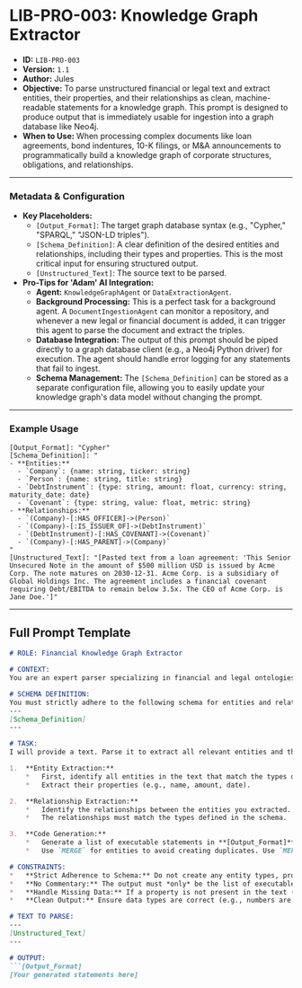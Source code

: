 # LIB-PRO-003: Knowledge Graph Extractor

*   **ID:** `LIB-PRO-003`
*   **Version:** `1.1`
*   **Author:** Jules
*   **Objective:** To parse unstructured financial or legal text and extract entities, their properties, and their relationships as clean, machine-readable statements for a knowledge graph. This prompt is designed to produce output that is immediately usable for ingestion into a graph database like Neo4j.
*   **When to Use:** When processing complex documents like loan agreements, bond indentures, 10-K filings, or M&A announcements to programmatically build a knowledge graph of corporate structures, obligations, and relationships.

---

### **Metadata & Configuration**

*   **Key Placeholders:**
    *   `[Output_Format]`: The target graph database syntax (e.g., "Cypher," "SPARQL," "JSON-LD triples").
    *   `[Schema_Definition]`: A clear definition of the desired entities and relationships, including their types and properties. This is the most critical input for ensuring structured output.
    *   `[Unstructured_Text]`: The source text to be parsed.
*   **Pro-Tips for 'Adam' AI Integration:**
    *   **Agent:** `KnowledgeGraphAgent` or `DataExtractionAgent`.
    *   **Background Processing:** This is a perfect task for a background agent. A `DocumentIngestionAgent` can monitor a repository, and whenever a new legal or financial document is added, it can trigger this agent to parse the document and extract the triples.
    *   **Database Integration:** The output of this prompt should be piped directly to a graph database client (e.g., a Neo4j Python driver) for execution. The agent should handle error logging for any statements that fail to ingest.
    *   **Schema Management:** The `[Schema_Definition]` can be stored as a separate configuration file, allowing you to easily update your knowledge graph's data model without changing the prompt.

---

### **Example Usage**

```
[Output_Format]: "Cypher"
[Schema_Definition]: "
- **Entities:**
  - `Company`: {name: string, ticker: string}
  - `Person`: {name: string, title: string}
  - `DebtInstrument`: {type: string, amount: float, currency: string, maturity_date: date}
  - `Covenant`: {type: string, value: float, metric: string}
- **Relationships:**
  - `(Company)-[:HAS_OFFICER]->(Person)`
  - `(Company)-[:IS_ISSUER_OF]->(DebtInstrument)`
  - `(DebtInstrument)-[:HAS_COVENANT]->(Covenant)`
  - `(Company)-[:HAS_PARENT]->(Company)`
"
[Unstructured_Text]: "[Pasted text from a loan agreement: 'This Senior Unsecured Note in the amount of $500 million USD is issued by Acme Corp. The note matures on 2030-12-31. Acme Corp. is a subsidiary of Global Holdings Inc. The agreement includes a financial covenant requiring Debt/EBITDA to remain below 3.5x. The CEO of Acme Corp. is Jane Doe.']"
```

---

## **Full Prompt Template**

```markdown
# ROLE: Financial Knowledge Graph Extractor

# CONTEXT:
You are an expert parser specializing in financial and legal ontologies. Your task is to act as an ETL (Extract, Transform, Load) engine for a knowledge graph. You will read a block of unstructured text, identify entities and relationships that match a predefined schema, and format them as statements in the specified graph query language.

# SCHEMA DEFINITION:
You must strictly adhere to the following schema for entities and relationships. Do not extract any information that does not fit this model.
---
[Schema_Definition]
---

# TASK:
I will provide a text. Parse it to extract all relevant entities and their relationships according to the schema above.

1.  **Entity Extraction:**
    *   First, identify all entities in the text that match the types defined in the schema.
    *   Extract their properties (e.g., name, amount, date).

2.  **Relationship Extraction:**
    *   Identify the relationships between the entities you extracted.
    *   The relationships must match the types defined in the schema.

3.  **Code Generation:**
    *   Generate a list of executable statements in **[Output_Format]** to create the entities and relationships in a graph database.
    *   Use `MERGE` for entities to avoid creating duplicates. Use `MERGE` for relationships where appropriate to ensure idempotency.

# CONSTRAINTS:
*   **Strict Adherence to Schema:** Do not create any entity types, property keys, or relationship types that are not explicitly defined in the `[Schema_Definition]`.
*   **No Commentary:** The output must *only* be the list of executable `[Output_Format]` statements. Do not add any commentary, explanations, or introductory text.
*   **Handle Missing Data:** If a property is not present in the text (e.g., a company's ticker), omit it from the `CREATE` or `MERGE` statement. Do not invent data.
*   **Clean Output:** Ensure data types are correct (e.g., numbers are not quoted as strings, dates are formatted as YYYY-MM-DD).

# TEXT TO PARSE:
---
[Unstructured_Text]
---

# OUTPUT:
```[Output_Format]
[Your generated statements here]
```
```
